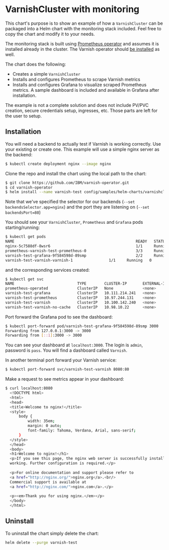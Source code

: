 # VarnishCluster with monitoring

This chart's purpose is to show an example of how a `VarnishCluster` can be packaged into a Helm chart with the monitoring stack included. Feel free to copy the chart and modify it to your needs.

The monitoring stack is built using [Prometheus operator](https://github.com/helm/charts/tree/master/stable/prometheus-operator) and assumes it is installed already in the cluster. The Varnish operator should [be installed](https://ibm.github.io/varnish-operator/installation.html) as well.

The chart does the following:

* Creates a simple `VarnishCluster`
* Installs and configures Prometheus to scrape Varnish metrics
* Installs and configures Grafana to visualize scraped Prometheus metrics. A sample dashboard is included and available in Grafana after installation.

The example is not a complete solution and does not include PV/PVC creation, secure credentials setup, ingresses, etc. Those parts are left for the user to setup.

## Installation

You will need a backend to actually test if Varnish is working correctly. Use your existing or create one. This example will use a simple nginx server as the backend:

```bash
$ kubectl create deployment nginx --image nginx
``` 

Clone the repo and install the chart using the local path to the chart:

```bash
$ git clone https://github.com/IBM/varnish-operator.git
$ cd varnish-operator
$ helm install --name varnish-test config/samples/helm-charts/varnishcluster-with-monitoring --set varnish.backendsSelector.app=nginx --set varnish.backendsPort=80
```

Note that we've specified the selector for our backends (`--set backendsSelector.app=nginx`) and the port they are listening on (`--set backendsPort=80`)

You should see your `VarnishCluster`, `Prometheus` and `Grafana` pods starting/running:

```bash
$ kubectl get pods                   
NAME                                                      READY   STATUS    RESTARTS   AGE
nginx-5c7588df-8wsr6                                      1/1     Running   0          5m16s
prometheus-varnish-test-prometheus-0                      3/3     Running   0          3m7s
varnish-test-grafana-9f584598d-89smp                      2/2     Running   0          3m8s
varnish-test-varnish-varnish-1                1/1     Running   0          3m7s
```

and the corresponding services created:

```bash
$ kubectl get svc                                            
NAME                            TYPE        CLUSTER-IP       EXTERNAL-IP   PORT(S)           AGE
prometheus-operated             ClusterIP   None             <none>        9090/TCP          4m25s
varnish-test-grafana            ClusterIP   10.111.214.241   <none>        80/TCP            4m26s
varnish-test-prometheus         ClusterIP   10.97.244.131    <none>        9090/TCP          4m26s
varnish-test-varnish            ClusterIP   10.100.142.240   <none>        9131/TCP,80/TCP   4m25s
varnish-test-varnish-no-cache   ClusterIP   10.98.10.22      <none>        80/TCP            4m25s
```

Port forward the Grafana pod to see the dashboard:

```bash
$ kubectl port-forward pod/varnish-test-grafana-9f584598d-89smp 3000
Forwarding from 127.0.0.1:3000 -> 3000
Forwarding from [::1]:3000 -> 3000
```

You can see your dashboard at `localhost:3000`. The login is `admin`, password is `pass`. You will find a dashboard called `Varnish`.

In another terminal port forward your Varnish service:

```bash
$ kubectl port-forward svc/varnish-test-varnish 8080:80
```

Make a request to see metrics appear in your dashboard:

```bash
$ curl localhost:8080                       
  <!DOCTYPE html>
  <html>
  <head>
  <title>Welcome to nginx!</title>
  <style>
      body {
          width: 35em;
          margin: 0 auto;
          font-family: Tahoma, Verdana, Arial, sans-serif;
      }
  </style>
  </head>
  <body>
  <h1>Welcome to nginx!</h1>
  <p>If you see this page, the nginx web server is successfully installed and
  working. Further configuration is required.</p>
  
  <p>For online documentation and support please refer to
  <a href="http://nginx.org/">nginx.org</a>.<br/>
  Commercial support is available at
  <a href="http://nginx.com/">nginx.com</a>.</p>
  
  <p><em>Thank you for using nginx.</em></p>
  </body>
  </html>
```

## Uninstall

To uninstall the chart simply delete the chart:

```bash
helm delete --purge varnish-test
```